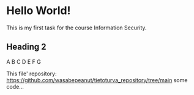 # Hello World!
This is my first task for the course Information Security.
## Heading 2
A B C D E F G 

This file' repository: https://github.com/wasabepeanut/tietoturva_repository/tree/main
    some code...
